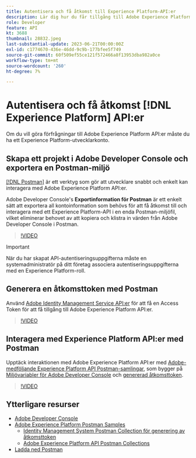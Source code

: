 ```yaml
---
title: Autentisera och få åtkomst till Experience Platform-API:er
description: Lär dig hur du får tillgång till Adobe Experience Platform-API:er.
role: Developer
feature: API
kt: 3688
thumbnail: 28832.jpeg
last-substantial-update: 2023-06-21T00:00:00Z
exl-id: c1774670-436e-46dd-9c9b-177bfee5f749
source-git-commit: 60f509ef55ce121f572466a8f13953dba982a0ce
workflow-type: tm+mt
source-wordcount: '260'
ht-degree: 7%

---
```


# Autentisera och få åtkomst [!DNL Experience Platform] API:er

Om du vill göra förfrågningar till Adobe Experience Platform API:er måste du ha ett Experience Platform-utvecklarkonto.

## Skapa ett projekt i Adobe Developer Console och exportera en Postman-miljö

[[!DNL Postman]](https://www.postman.com/) är ett verktyg som gör att utvecklare snabbt och enkelt kan interagera med Adobe Experience Platform API:er.

Adobe Developer Console&#39;s **Exportinformation för Postman** är ett enkelt sätt att exportera all kontoinformation som behövs för att få åtkomst till och interagera med ett Experience Platform-API i en enda Postman-miljöfil, vilket eliminerar behovet av att kopiera och klistra in värden från Adobe Developer Console i Postman.

>[!VIDEO](https://video.tv.adobe.com/v/28832/?quality=12&learn=on)

>[!IMPORTANT]
>
>När du har skapat API-autentiseringsuppgifterna måste en systemadministratör på ditt företag associera autentiseringsuppgifterna med en Experience Platform-roll.


## Generera en åtkomsttoken med Postman

Använd [Adobe Identity Management Service API:er](https://github.com/adobe/experience-platform-postman-samples/tree/master/apis/ims) för att få en Access Token för att få tillgång till Adobe Experience Platform API:er.

>[!VIDEO](https://video.tv.adobe.com/v/29698/?quality=12&learn=on)


## Interagera med Experience Platform API:er med Postman

Upptäck interaktionen med Adobe Experience Platform API:er med [Adobe-medföljande Experience Platform API Postman-samlingar](https://github.com/adobe/experience-platform-postman-samples/tree/master/apis/experience-platform), som bygger på [Miljövariabler för Adobe Developer Console](#export-adobe-io-integration-details-to-postman) och [genererad åtkomsttoken](#generate-an-access-token-with-postman).

>[!VIDEO](https://video.tv.adobe.com/v/29704/?quality=12&learn=on)


## Ytterligare resurser

* [Adobe Developer Console](https://developer.adobe.com/console/home)
* [Adobe Experience Platform Postman Samples](https://github.com/adobe/experience-platform-postman-samples)
   * [Identity Management System Postman Collection för generering av åtkomsttoken](https://github.com/adobe/experience-platform-postman-samples/tree/master/apis/ims)
   * [Adobe Experience Platform API Postman Collections](https://github.com/adobe/experience-platform-postman-samples/tree/master/apis/experience-platform)
* [Ladda ned Postman](https://www.postman.com/)
